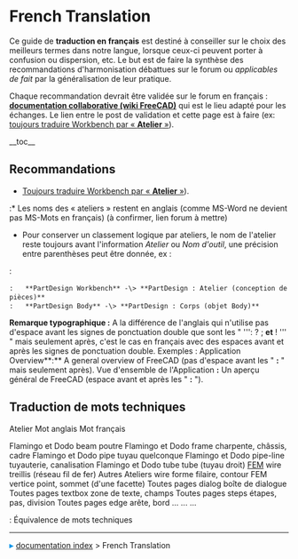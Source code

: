 # French Translation
Ce guide de **traduction en français** est destiné à conseiller sur le choix des meilleurs termes dans notre langue, lorsque ceux-ci peuvent porter à confusion ou dispersion, etc. Le but est de faire la synthèse des recommandations d\'harmonisation débattues sur le forum ou *applicables de fait* par la généralisation de leur pratique.

Chaque recommandation devrait être validée sur le forum en français : **[documentation collaborative (wiki FreeCAD)](https://forum.freecadweb.org/viewtopic.php?p=339497#p339383)** qui est le lieu adapté pour les échanges. Le lien entre le post de validation et cette page est à faire (ex: [toujours traduire Workbench par « **Atelier** »](https://forum.freecadweb.org/viewtopic.php?f=12&t=26755&hilit=convention+documentation&start=50#p214529)).

\_\_toc\_\_

## Recommandations

-   [Toujours traduire Workbench par « **Atelier** »](https://forum.freecadweb.org/viewtopic.php?f=12&t=26755&hilit=convention+documentation&start=50#p214529)).

:\* Les noms des « ateliers » restent en anglais (comme MS-Word ne devient pas MS-Mots en français) (à confirmer, lien forum à mettre)

-   Pour conserver un classement logique par ateliers, le nom de l\'atelier reste toujours avant l\'information *Atelier* ou *Nom d\'outil*, une précision entre parenthèses peut être donnée, ex :

:   

    :   **PartDesign Workbench** -\> **PartDesign : Atelier (conception de pièces)**
    :   **PartDesign Body** -\> **PartDesign : Corps (objet Body)**

**Remarque typographique :** A la différence de l\'anglais qui n\'utilise pas d\'espace avant les signes de ponctuation double que sont les \" \'\'\': ? ; **et** ! \'\'\' \" mais seulement après, c\'est le cas en français avec des espaces avant et après les signes de ponctuation double.
Exemples :
Application Overview**:** A general overview of FreeCAD (pas d\'espace avant les \" **:** \" mais seulement après).
Vue d\'ensemble de l\'Application **:** Un aperçu général de FreeCAD (espace avant et après les \" **:** \").

## Traduction de mots techniques 

  Atelier                           Mot anglais   Mot français
    
  Flamingo et Dodo                  beam          poutre
  Flamingo et Dodo                  frame         charpente, châssis, cadre
  Flamingo et Dodo                  pipe          tuyau quelconque
  Flamingo et Dodo                  pipe-line     tuyauterie, canalisation
  Flamingo et Dodo                  tube          tube (tuyau droit)
  [FEM](FEM_Workbench.md)   wire          treillis (réseau fil de fer)
  Autres Ateliers                   wire          forme filaire, contour
  FEM                               vertice       point, sommet (d\'une facette)
  Toutes pages                      dialog        boîte de dialogue
  Toutes pages                      textbox       zone de texte, champs
  Toutes pages                      steps         étapes, pas, division
  Toutes pages                      edge          arête, bord
  \...                              \...          \...

  : Équivalence de mots techniques



---
![](images/Right_arrow.png) [documentation index](../README.md) > French Translation
